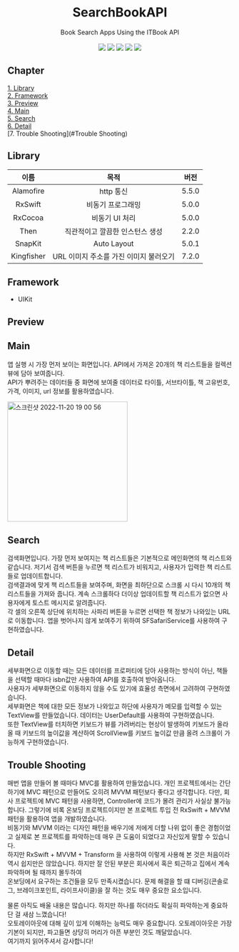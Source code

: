 # <div align="center">SearchBookAPI</div>
<div align="center">Book Search Apps Using the ITBook API<br></div>
   
<div align="center"><br>
   <img src="https://img.shields.io/badge/Xcode-147EFB?style=flat-square&logo=xcode&logoColor=white"/>
   <img src="https://img.shields.io/badge/iOS-000000?style=flat-square&logo=iOS&logoColor=white"/>
   <img src="https://img.shields.io/badge/Swift-E34F26?style=flat-square&logo=swift&logoColor=white"/>
   <img src="https://img.shields.io/badge/ReactiveX-B7178C?style=flat-square&logo=ReactiveX&logoColor=white"/>
   <img src="https://img.shields.io/badge/GitHub-181717?style=flat-square&logo=GitHub&logoColor=white"/>
</div>
   
## Chapter

[1. Library](#Library)   
[2. Framework](#Framework)   
[3. Preview](#Preview)   
[4. Main](#Main)   
[5. Search](#Search)   
[6. Detail](#Detail)   
[7. Trouble Shooting](#Trouble Shooting)   

## Library   
|이름|목적|버전|
|:------:|:---:|:---:|
|Alamofire|http 통신|5.5.0|
|RxSwift|비동기 프로그래밍|5.0.0|
|RxCocoa|비동기 UI 처리|5.0.0|
|Then|직관적이고 깔끔한 인스턴스 생성|2.2.0|
|SnapKit|Auto Layout|5.0.1|
|Kingfisher|URL 이미지 주소를 가진 이미지 불러오기|7.2.0|

## Framework
 - UIKit
   
## Preview


## Main
앱 실행 시 가장 먼저 보이는 화면입니다. API에서 가져온 20개의 책 리스트들을 컬렉션뷰에 담아 보여줍니다.  
API가 뿌려주는 데이터들 중 화면에 보여줄 데이터로 타이틀, 서브타이틀, 책 고유번호, 가격, 이미지, url 정보를 활용하였습니다.  

<img width="269" alt="스크린샷 2022-11-20 19 00 56" src="https://user-images.githubusercontent.com/76255765/202896002-df4661fd-9e7e-4011-8d83-102cd3adbbb5.png">

## Search
검색화면입니다. 가장 먼저 보여지는 책 리스트들은 기본적으로 메인화면의 책 리스트와 같습니다. 저기서 검색 버튼을 누르면 책 리스트가 비워지고, 사용자가 입력한 책 리스트들로 업데이트합니다.  
검색결과에 맞게 책 리스트들을 보여주며, 화면을 최하단으로 스크롤 시 다시 10개의 책 리스트들을 가져와 줍니다. 계속 스크롤하다 더이상 업데이트할 책 리스트가 없으면 사용자에게 토스트 메시지로 알려줍니다.  
각 셀의 오른쪽 상단에 위치하는 사파리 버튼을 누르면 선택한 책 정보가 나와있는 URL로 이동합니다. 앱을 벗어나지 않게 보여주기 위하여 SFSafariService를 사용하여 구현하였습니다.
  
## Detail
세부화면으로 이동할 때는 모든 데이터를 프로퍼티에 담아 사용하는 방식이 아닌, 책들을 선택할 때마다 isbn값만 사용하여 API를 호출하여 받아옵니다.  
사용자가 세부화면으로 이동하지 않을 수도 있기에 효율성 측면에서 고려하여 구현하였습니다.  
세부화면은 책에 대한 모든 정보가 나와있고 하단에 사용자가 메모를 입력할 수 있는 TextView를 만들었습니다. 데이터는 UserDefault를 사용하여 구현하였습니다.  
또한 TextView를 터치하면 키보드가 뷰를 가려버리는 현상이 발생하여 키보드가 올라올 때 키보드의 높이값을 계산하여 ScrollView를 키보드 높이값 만큼 올려 스크롤이 가능하게 구현하였습니다.  
  
## Trouble Shooting
매번 앱을 만들어 볼 때마다 MVC를 활용하여 만들었습니다. 개인 프로젝트에서는 간단하기에 MVC 패턴으로 만들어도 오히려 MVVM 패턴보다 좋다고 생각합니다. 다만, 회사 프로젝트에 MVC 패턴을 사용하면,
Controller에 코드가 몰려 관리가 사실상 불가능합니다. 그렇기에 비록 온보딩 프로젝트이지만 본 프로젝트 투입 전 RxSwift + MVVM 패턴을 활용하여 앱을 개발하였습니다.  
비동기와 MVVM 이라는 디자인 패턴을 배우기에 저에게 더할 나위 없이 좋은 경험이었고 실제로 본 프로젝트를 파악하는데 매우 큰 도움이 되었다고 자신있게 말할 수 있습니다.  
하지만 RxSwift + MVVM + Transform 을 사용하여 이렇게 사용해 본 것은 처음이라 역시 쉽지만은 않았습니다. 하지만 잘 안된 부분은 회사에서 혹은 퇴근하고 집에서 계속 파악하며 될 때까지 몰두하여  
온보딩에서 요구하는 조건들을 모두 만족시켰습니다. 문제 해결을 할 떄 디버깅(콘솔로그, 브레이크포인트, 라이프사이클)을 잘 하는 것도 매우 중요한 요소입니다.  
  
물론 아직도 배울 내용은 많습니다. 하지만 하나를 하더라도 확실히 파악하는게 중요하단 걸 새삼 느꼈습니다!  
오토레이아웃에 대해 깊이 있게 이해하는 능력도 매우 중요합니다. 오토레이아웃은 가장 기본이 되지만, 파고들면 상당히 머리가 아픈 부분인 것도 깨달았습니다.  
여기까지 읽어주셔서 감사합니다!









